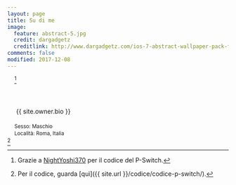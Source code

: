 ```yaml
---
layout: page
title: Su di me
image:
  feature: abstract-5.jpg
  credit: dargadgetz
  creditlink: http://www.dargadgetz.com/ios-7-abstract-wallpaper-pack-for-iphone-5-and-ipod-touch-retina/
comments: false
modified: 2017-12-08
---
```

<style>
    #mmb_pswitch,
    #mmb_pswitch_gfx,
    .mmb_coin,
    .mmb_block {
        user-select: none;
        -moz-user-select: none;
        -ms-user-select: none;
        -o-user-select: none;
        -webkit-user-select: none;
    }
    #mmb_pswitch {
        display: none;
    }
    #mmb_pswitch_gfx {
        vertical-align: middle;
        cursor: pointer;
        display: inline-block;
        width: 16px;
        height: 18px;
    }
    #mmb_pswitch + #mmb_pswitch_gfx {
        background: url('http://i.imgur.com/40nmlmK.png') no-repeat;
        background-position: -16px -14px;
    }
    #mmb_pswitch:checked + #mmb_pswitch_gfx {
        background: url('http://i.imgur.com/40nmlmK.png') no-repeat;
        background-position: -16px 4px;
    }
    .mmb_block,
    .mmb_coin {
        vertical-align: middle;
        display: inline-block;
        width: 16px;
        height: 16px;
    }
    #mmb_pswitch ~ .mmb_block,
    #mmb_pswitch:checked ~ .mmb_coin {
        background: url('http://i.imgur.com/40nmlmK.png') no-repeat;
        background-position: 0px 0px;
    }
    #mmb_pswitch:checked ~ .mmb_block,
    #mmb_pswitch ~ .mmb_coin {
        background: url('http://i.imgur.com/40nmlmK.png') no-repeat;
        background-position: 0px -16px;
    }
</style>
<input type="checkbox" id="mmb_pswitch"><label for="mmb_pswitch" id="mmb_pswitch_gfx"></label>[^1]<br />
<br />
<span class="mmb_block"></span><span class="mmb_block"></span><span class="mmb_coin"></span><span class="mmb_coin"></span><span class="mmb_block"></span><span class="mmb_block"></span><br />
<br />
<span class="mmb_coin"></span> {{ site.owner.bio }} <span class="mmb_coin"></span><br />
<br />
<span class="mmb_block"></span><small>Sesso: Maschio<span class="mmb_block"></span><br><span class="mmb_block"></span>Località: Roma, Italia</small><span class="mmb_block"></span><br />[^2]

[^1]: Grazie a [NightYoshi370](https://mariomods.net/profile/1-nightyoshi370) per il codice del P-Switch.
[^2]: Per il codice, guarda [quì]({{ site.url }}/codice/codice-p-switch/).
